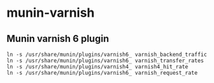 # munin-varnish
## Munin varnish 6 plugin

```
ln -s /usr/share/munin/plugins/varnish6_ varnish_backend_traffic
ln -s /usr/share/munin/plugins/varnish6_ varnish_transfer_rates
ln -s /usr/share/munin/plugins/varnish4_ varnish4_hit_rate
ln -s /usr/share/munin/plugins/varnish6_ varnish_request_rate
```